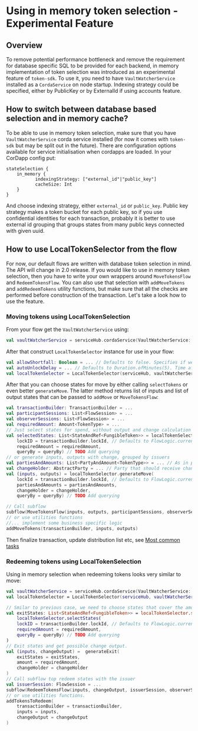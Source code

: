 # Using in memory token selection - Experimental Feature

## Overview

To remove potential performance bottleneck and remove the requirement for database specific SQL to be provided for each backend,
in memory implementation of token selection was introduced as an experimental feature of `token-sdk`.
To use it, you need to have `VaultWatcherService` installed as a `CordaService` on node startup. Indexing
strategy could be specified, either by PublicKey or by ExternalId if using accounts feature.

## How to switch between database based selection and in memory cache?

To be able to use in memory token selection, make sure that you have `VaultWatcherService` corda service installed
(for now it comes with `token-sdk` but may be split out in the future). There are configuration options available
for service initialisation when cordapps are loaded.
In your CorDapp config put:

```text
stateSelection {
    in_memory {
           indexingStrategy: ["external_id"|"public_key"]
           cacheSize: Int
    }
}
```

And choose indexing strategy, either `external_id` or `public_key`. Public key strategy makes a token bucket for each public key,
so if you use confidential identities for each transaction, probably it is better to use external id grouping that groups states
from many public keys connected with given uuid.

## How to use LocalTokenSelector from the flow

For now, our default flows are written with database token selection in mind. The API will change in 2.0 release.
If you would like to use in memory token selection, then you have to write your own wrappers around `MoveTokensFlow` and
`RedeemTokensFlow`. You can also use that selection with `addMoveTokens` and `addRedeemTokens` utility functions, but
make sure that all the checks are performed before construction of the transaction. Let's take a look how to use the feature.

### Moving tokens using LocalTokenSelection

From your flow get the `VaultWatcherService` using:

```kotlin
val vaultWatcherService = serviceHub.cordaService(VaultWatcherService::class.java)
```

After that construct `LocalTokenSelector` instance for use in your flow:

```kotlin
val allowShortfall: Boolean = ... // Defaults to false. Specifies if we want to select tokens that not cover the required amount.
val autoUnlockDelay = ... // Defaults to Duration.ofMinutes(5). Time after which the tokens that are not spent will be automatically released.
val localTokenSelector = LocalTokenSelector(serviceHub, vaultWatcherService,  allowShortfall = allowShortfall, autoUnlockDelay = autoUnlockDelay)
```

After that you can choose states for move by either calling `selectTokens` or even better `generateMove`. The latter method returns
list of inputs and list of output states that can be passed to `addMove` or `MoveTokensFlow`:

```kotlin
val transactionBuilder: TransactionBuilder = ...
val participantSessions: List<FlowSession> = ...
val observerSessions: List<FlowSession> = ...
val requiredAmount: Amount<TokenType> = ...
// Just select states for spend, without output and change calculation
val selectedStates: List<StateAndRef<FungibleToken>> = localTokenSelector.selectStates(
    lockID = transactionBuilder.lockId, // Defaults to FlowLogic.currentTopLevel?.runId?.uuid ?: UUID.randomUUID()
    requiredAmount = requiredAmount,
    queryBy = queryBy) // TODO Add querying
// or generate inputs, outputs with change, grouped by issuers
val partiesAndAmounts: List<PartyAndAmount<TokenType>> = ... // As in previous tutorials, list of parties that should receive amount of TokenType
val changeHolder: AbstractParty = ... // Party that should receive change
val (inputs, outputs) = localTokenSelector.generateMove(
    lockId = transactionBuilder.lockId, // Defaults to FlowLogic.currentTopLevel?.runId?.uuid ?: UUID.randomUUID()
    partiesAndAmounts = partiesAndAmounts,
    changeHolder = changeHolder,
    queryBy = queryBy) // TODO Add querying

// Call subflow
subflow(MoveTokensFlow(inputs, outputs, participantSessions, observerSessions))
// or use utilities functions
//... implement some business specific logic
addMoveTokens(transactionBuilder, inputs, outputs)
```
Then finalize transaction, update distribution list etc, see [Most common tasks](docs/IWantTo.md)

### Redeeming tokens using LocalTokenSelection

Using in memory selection when redeeming tokens looks very similar to move:

```kotlin
val vaultWatcherService = serviceHub.cordaService(VaultWatcherService::class.java)
val localTokenSelector = LocalTokenSelector(serviceHub, vaultWatcherService,  allowShortfall = allowShortfall, autoUnlockDelay = autoUnlockDelay)

// Smilar to previous case, we need to choose states that cover the amount.
val exitStates: List<StateAndRef<FungibleToken>> = localTokenSelector.selectStates(
    localTokenSelector.selectStates(
    lockID = transactionBuilder.lockId, // Defaults to FlowLogic.currentTopLevel?.runId?.uuid ?: UUID.randomUUID()
    requiredAmount = requiredAmount,
    queryBy = queryBy) // TODO Add querying
)
// Exit states and get possible change output.
val (inputs, changeOutput) =  generateExit(
    exitStates = exitStates,
    amount = requiredAmount,
    changeHolder = changeHolder
)
// Call subflow top redeem states with the issuer
val issuerSession: FlowSession = ...
subflow(RedeemTokensFlow(inputs, changeOutput, issuerSession, observerSessions))
// or use utilities functions.
addTokensToRedeem(
    transactionBuilder = transactionBuilder,
    inputs = inputs,
    changeOutput = changeOutput
)
```
